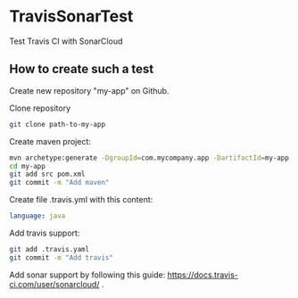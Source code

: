 # TravisSonarTest
Test Travis CI with SonarCloud

## How to create such a test

Create new repository "my-app" on Github.

Clone repository 

```bash
git clone path-to-my-app
```

Create maven project:

```bash
mvn archetype:generate -DgroupId=com.mycompany.app -DartifactId=my-app -DarchetypeArtifactId=maven-archetype-quickstart -DarchetypeVersion=1.4 -DinteractiveMode=false
cd my-app
git add src pom.xml
git commit -m "Add maven"
```

Create file .travis.yml with this content:

```yaml
language: java
```

Add travis support:

```bash
git add .travis.yaml
git commit -m "Add travis"
```

Add sonar support by following this guide: https://docs.travis-ci.com/user/sonarcloud/ .


